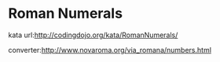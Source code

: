 # Roman Numerals

kata url:http://codingdojo.org/kata/RomanNumerals/

converter:http://www.novaroma.org/via_romana/numbers.html
